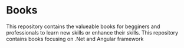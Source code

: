 # Books
This repository contains the valueable books for begginers and professionals to learn new skills or enhance their skills.
This repository contains books focusing on .Net and Angular framework
